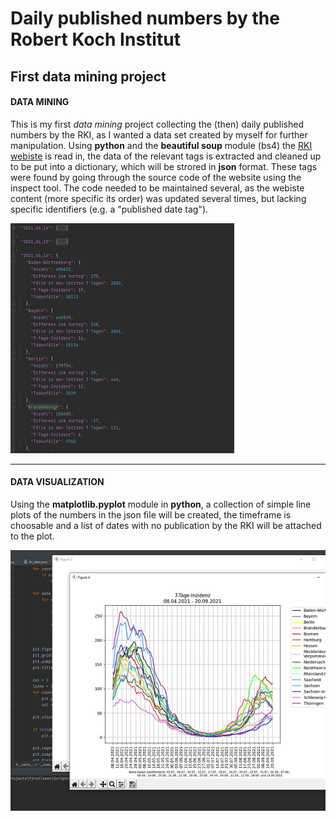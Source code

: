 # Daily published numbers by the Robert Koch Institut

## First data mining project

#### DATA MINING
This is my first _data mining_ project collecting the (then) daily published numbers by the RKI, as I wanted a data set created by myself for further manipulation. Using **python** and the **beautiful soup** module (bs4) the [RKI webiste](https://www.rki.de/DE/Content/InfAZ/N/Neuartiges_Coronavirus/Fallzahlen.html "numbers published") is read in, the data of the relevant tags is extracted and cleaned up to be put into a dictionary, which will be strored in **json** format. These tags were found by going through the source code of the website using the inspect tool. The code needed to be maintained several, as the webiste content (more specific its order) was updated several times, but lacking specific identifiers (e.g. a "published date tag").

![Demo json data](https://github.com/RoKaruto/Collecting-numbers-from-the-RKI/blob/main/rki%20json%20example.png "json data")

---

#### DATA VISUALIZATION
Using the **matplotlib.pyplot** module in **python**, a collection of simple line plots of the numbers in the json file will be created, the timeframe is choosable and a list of dates with no publication by the RKI will be attached to the plot.

![Demo RKI plots](https://github.com/RoKaruto/Collecting-numbers-from-the-RKI/blob/main/RKI%20plots%20example.png "RKI plots")
                  
